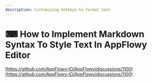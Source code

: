 ```yaml
---
description: Customizing hotkeys to format text
---
```


# ⌨ How to Implement Markdown Syntax To Style Text In AppFlowy Editor

[https://github.com/AppFlowy-IO/AppFlowy/discussions/1100](https://github.com/AppFlowy-IO/AppFlowy/discussions/1100)
